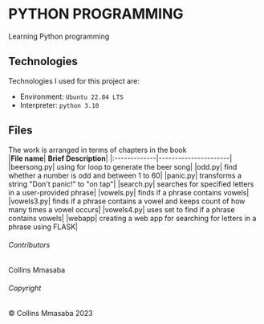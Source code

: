 # PYTHON PROGRAMMING
Learning Python programming

## Technologies
Technologies I used for this project are:
- Environment: `Ubuntu 22.04 LTS`
- Interpreter: `python 3.10`

## Files
The work is arranged in terms of chapters in the book<br/>
|**File name**| **Brief Description**|
|:-------------|----------------------|
|beersong.py| using for loop to generate the beer song|
|odd.py| find whether a number is odd and between 1 to 60|
|panic.py| transforms a string "Don't panic!" to "on tap"|
|search.py| searches for specified letters in a user-provided phrase|
|vowels.py| finds if a phrase contains vowels|
|vowels3.py| finds if a phrase contains a vowel and keeps count of how many times a vowel occurs|
|vowels4.py| uses set to find if a phrase contains vowels|
|webapp| creating a web app for searching for letters in a phrase using FLASK|

###### Contributors ######
Collins Mmasaba 

###### Copyright ######
© Collins Mmasaba 2023
